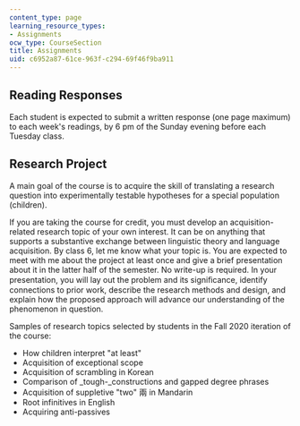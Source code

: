 ```yaml
---
content_type: page
learning_resource_types:
- Assignments
ocw_type: CourseSection
title: Assignments
uid: c6952a87-61ce-963f-c294-69f46f9ba911
---
```


Reading Responses
-----------------

Each student is expected to submit a written response (one page maximum) to each week's readings, by 6 pm of the Sunday evening before each Tuesday class.

Research Project
----------------

A main goal of the course is to acquire the skill of translating a research question into experimentally testable hypotheses for a special population (children).

If you are taking the course for credit, you must develop an acquisition-related research topic of your own interest. It can be on anything that supports a substantive exchange between linguistic theory and language acquisition. By class 6, let me know what your topic is. You are expected to meet with me about the project at least once and give a brief presentation about it in the latter half of the semester. No write-up is required. In your presentation, you will lay out the problem and its signiﬁcance, identify connections to prior work, describe the research methods and design, and explain how the proposed approach will advance our understanding of the phenomenon in question.

Samples of research topics selected by students in the Fall 2020 iteration of the course:

*   How children interpret "at least"
*   Acquisition of exceptional scope
*   Acquisition of scrambling in Korean
*   Comparison of _tough-_constructions and gapped degree phrases
*   Acquisition of suppletive "two" 兩 in Mandarin
*   Root infinitives in English
*   Acquiring anti-passives